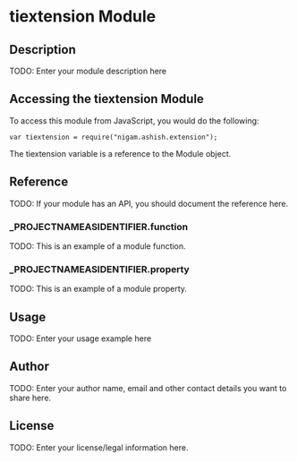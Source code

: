 # tiextension Module

## Description

TODO: Enter your module description here

## Accessing the tiextension Module

To access this module from JavaScript, you would do the following:

	var tiextension = require("nigam.ashish.extension");

The tiextension variable is a reference to the Module object.	

## Reference

TODO: If your module has an API, you should document
the reference here.

### ___PROJECTNAMEASIDENTIFIER__.function

TODO: This is an example of a module function.

### ___PROJECTNAMEASIDENTIFIER__.property

TODO: This is an example of a module property.

## Usage

TODO: Enter your usage example here

## Author

TODO: Enter your author name, email and other contact
details you want to share here. 

## License

TODO: Enter your license/legal information here.
